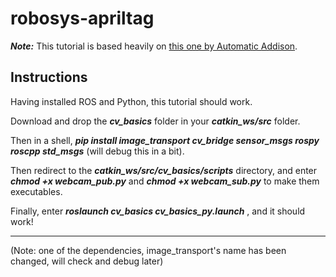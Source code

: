 # robosys-apriltag

***Note:*** This tutorial is based heavily on [this one by Automatic Addison](https://automaticaddison.com/working-with-ros-and-opencv-in-ros-noetic/).

## Instructions

Having installed ROS and Python, this tutorial should work.

Download and drop the ***cv_basics*** folder in your ***catkin_ws/src*** folder.

Then in a shell, ***pip install image_transport cv_bridge sensor_msgs rospy roscpp std_msgs*** (will debug this in a bit).

Then redirect to the ***catkin_ws/src/cv_basics/scripts*** directory, and enter ***chmod +x webcam_pub.py*** and ***chmod +x webcam_sub.py*** to make them executables.

Finally, enter ***roslaunch cv_basics cv_basics_py.launch*** , and it should work!

___________________________________________________________________________________________________________________________________________________________

(Note: one of the dependencies, image_transport's name has been changed, will check and debug later)
